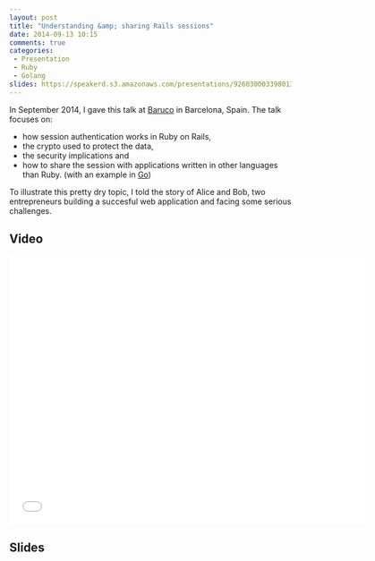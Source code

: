 ```yaml
---
layout: post
title: "Understanding &amp; sharing Rails sessions"
date: 2014-09-13 10:15
comments: true
categories: 
 - Presentation
 - Ruby
 - Golang
slides: https://speakerd.s3.amazonaws.com/presentations/9260300033980132573d121bd1ded631/baruco-2014.pdf
---
```


In September 2014, I gave this talk at [Baruco](http://www.baruco.org/)
in Barcelona, Spain. The talk focuses on:

* how session authentication works in Ruby on Rails,
* the crypto used to protect the data,
* the security implications and
* how to share the session with applications written in other languages than Ruby. (with an example in [Go](http://golang.org))

To illustrate this pretty dry topic, I told the story of Alice and Bob,
two entrepreneurs building a succesful web application and facing some serious challenges.

## Video

<iframe width="640" height="480" src="//www.youtube.com/embed/vC5xR5CgThM" frameborder="0" allowfullscreen></iframe>

## Slides

<script async class="speakerdeck-embed" data-slide="5" data-id="9260300033980132573d121bd1ded631" data-ratio="1.33333333333333" src="//speakerdeck.com/assets/embed.js"></script>
